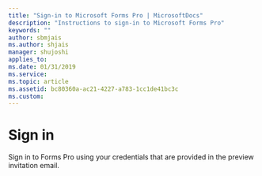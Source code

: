 ```yaml
---
title: "Sign-in to Microsoft Forms Pro | MicrosoftDocs"
description: "Instructions to sign-in to Microsoft Forms Pro"
keywords: ""
author: sbmjais
ms.author: shjais
manager: shujoshi
applies_to: 
ms.date: 01/31/2019
ms.service: 
ms.topic: article
ms.assetid: bc80360a-ac21-4227-a783-1cc1de41bc3c
ms.custom: 
---
```

# Sign in

Sign in to Forms Pro using your credentials that are provided in the preview invitation email.

